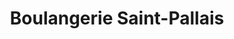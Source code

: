 ---
title: "Boulangerie Saint-Pallais"
url: /saintes/boulangerie-saint-pallais/
shop: boulangerie
---